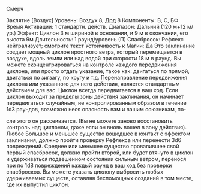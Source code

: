 
Смерч

Заклятие [Воздух]
Уровень: Воздух 8, Дрд 8
Компоненты: В, С, БФ
Время Активации: 1 стандартн. действ.
Диапазон: Дальний (120 м+12 м/ур.)
Эффект: Циклон 3 м шириной в
основании, и 9 м в окончании, его высота
9м
Длительность: 1 раунд/уровень (П)
Спасбросок: Рефлекс нейтрализует;
смотрите текст
Устойчивость к Магии: Да
Это заклинание создает мощный циклон яростного ветра, который перемещается в воздухе, вдоль земли или над
водой при скорости 18 м в раунд. Вы
можете сконцентрироваться на контроле каждого передвижения циклона, или
просто отдать указание, такое как: двигаться по прямой, двигаться по зигзагу,
по кругу и т.д. Перенаправление передвижения циклона или указанного для
него действия, является стандартным
действием для вас. Циклон всегда передвигается в ваш ход. Если циклон выходит за пределы зоны действия заклинания, он начинает передвигаться случайным, не контролированным образом
в течение 1d3 раундов, возможно неся
опасность вам и вашим союзникам, по-

сле этого он рассеивается. (Вы не можете заново восстановить контроль над
циклоном, даже если он вновь вошел в
зону действия).
Любое Большое и меньшее существо
вошедшее в контакт с эффектом заклинания, должно пройти проверку Рефлекса или перенести 3d6 повреждений.
Среднее или меньшее существо провалившее свой первый спасбросок, должно пройти второй, или будет втянуто в
циклон и удерживаться подвешенном
состоянии сильным ветром, перенося
при по 1d8 повреждений каждый раунд
в ваш ход без проверки спасбросков.
Вы можете указать циклону выбросить
любых удерживаемых существ, оставляя беспомощных созданий в том месте, где их выпустил циклон.